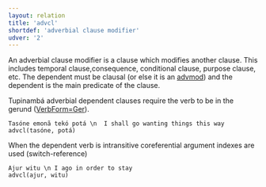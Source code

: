 ```yaml
---
layout: relation
title: 'advcl'
shortdef: 'adverbial clause modifier'
udver: '2'
---
```


An adverbial clause modifier is a clause which modifies another clause. 
This includes temporal clause,consequence, conditional clause, purpose clause, etc.
The dependent must be clausal (or else it is an [advmod]())
and the dependent is the main predicate of the clause.

Tupinambá adverbial dependent clauses require the verb to be in the gerund ([VerbForm=Ger](https://universaldependencies.org/u/feat/VerbForm.html#Ger)).

~~~ sdparse
Tasóne emonã tekó potá \n  I shall go wanting things this way
advcl(tasóne, potá)
~~~

When the dependent verb is intransitive coreferential argument indexes are used (switch-reference)

~~~ sdparse
Ajur witu \n I ago in order to stay
advcl(ajur, witu)
~~~




<!-- Interlanguage links updated St lis 3 20:58:34 CET 2021 -->
